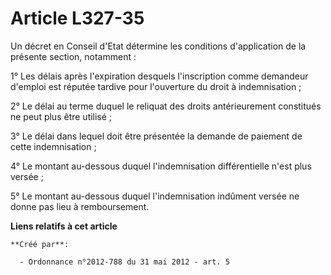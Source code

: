 # Article L327-35

Un décret en Conseil d'Etat détermine les conditions d'application de la présente section, notamment : 

1° Les délais après l'expiration desquels l'inscription comme demandeur d'emploi est réputée tardive pour l'ouverture du
droit à indemnisation ; 

2° Le délai au terme duquel le reliquat des droits antérieurement constitués ne peut plus être utilisé ; 

3° Le délai dans lequel doit être présentée la demande de paiement de cette indemnisation ; 

4° Le montant au-dessous duquel l'indemnisation différentielle n'est plus versée ; 

5° Le montant au-dessous duquel l'indemnisation indûment versée ne donne pas lieu à remboursement.

**Liens relatifs à cet article**

	**Créé par**:

	  - Ordonnance n°2012-788 du 31 mai 2012 - art. 5
